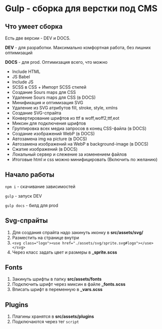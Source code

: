 # Gulp - сборка для верстки под CMS

## Что умеет сборка

Есть две версии - DEV и DOCS.

**DEV** - для разработки. Максимально комфортная работа, без лишних оптимизаций

**DOCS** - для prod. Оптимизация всего, что можно

- Include HTML
- JS Babel
- Include JS
- SCSS в CSS + Импорт SCSS стилей
- Создание Sours maps для CSS
- Удаление Sours maps для CSS (в DOCS)
- Минификация и оптимизация SVG
- Удаление из SVG атрибутов fill, stroke, style, xmlns
- Создание SVG-спрайта
- Конвертирование шрифтов из ttf в woff,woff2,ttf,eot
- Миксин для подключения шрифтов
- Группировка всех медиа запросов в конец CSS-файла (в DOCS)
- Создание изображений WebP (в DOCS)
- Автозамена img на picture (в DOCS)
- Автозамена изображений на WebP в background-image (в DOCS)
- Сжатие изображений (в DOCS)
- Локальный сервер и слежение за изменением файлов
- Итоговые html и css можно минифицировать (Включить по желанию)

## Начало работы

`npm i` - скачивание зависимостей

`gulp` - запуск DEV

`gulp docs` - билд для prod

## Svg-спрайты

1. Для создания спрайта надо закинуть иконку в **src/assets/svg/**
2. Разместить на странице внутри
3. `<svg class="logo"><use href="./assets/svg/sprite.svg#logo"></use></svg>`
4. Через класс задать цвет и размеры в **_sprite.scss**

## Fonts

1. Закинуть шрифты в папку **src/assets/fonts**
2. Подключить шрифт через миксин в файле **_fonts.scss**
3. Вписать шрифт в переменную в **_vars.scss**

## Plugins

1. Плагины хранятся в **src/assets/plugins**
2. Подключаются через тег `script`
